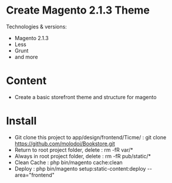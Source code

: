 Create Magento 2.1.3 Theme
========================

Technologies & versions:
- Magento 2.1.3
- Less
- Grunt
- and more

Content
========================
- Create a basic storefront theme and structure for magento

Install
========================
- Git clone this project to app/design/frontend/Ticme/ : git clone https://github.com/molodoi/Bookstore.git
- Return to root project folder, delete : rm -fR var/*
- Always in root project folder, delete : rm -fR pub/static/*
- Clean Cache : php bin/magento cache:clean
- Deploy : php bin/magento setup:static-content:deploy --area="frontend"